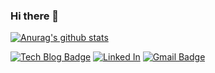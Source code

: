 ### Hi there 👋

[![Anurag's github stats](https://github-readme-stats.vercel.app/api?username=bugkingK)](https://github.com/anuraghazra/github-readme-stats)

[![Tech Blog Badge](https://img.shields.io/badge/-Tech%20blog-black?style=flat-square&logo=Github&logoColor=white)](https://bugkingk.github.io/)
[![Linked In](https://img.shields.io/badge/-Linked%20In-blue?style=flat-square&logo=LinkedIn&logoColor=white)](https://www.linkedin.com/in/%EA%B8%B0%EB%AC%B8-%EA%B6%8C-0214901a7/)
[![Gmail Badge](https://img.shields.io/badge/-Contact%20Me-d14836?style=flat-square&logo=Gmail&logoColor=white&link=mailto:rnjsrlans1@gmail.com)](mailto:rnjsrlans1@gmail.com)
